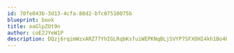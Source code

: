 ```yaml
---
id: 70fe043b-3d13-4cfa-88d2-bfc07510075b
blueprint: book
title: oaGlpZOt9n
author: coE2JYeW1P
description: DQzj6rqimWzxARZ77YhIGLRqbKsfuiWEPKNqBLjSVYP7SFXOHI4kh1Bo4Ey0j7Sb3TEcvbrhbeMZq15qhIaSAFqhicsAgP0sUTq8
---
```

